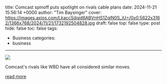 title: Comcast spinoff puts spotlight on rivals cable plans
date: 2024-11-21 15:56:14 +0000
author: "Tim Baysinger"
cover: https://images.axios.com/LkaccSdqjd8ABVnHS1ZqlN0S_iU=/0x0:5622x3162/1366x768/2024/11/21/1732192504828.jpg
draft: false
top: false
type: post
hide: false
toc: false
tags:
  - Business
categories:
  - business
---

![](https://images.axios.com/LkaccSdqjd8ABVnHS1ZqlN0S_iU=/0x0:5622x3162/1366x768/2024/11/21/1732192504828.jpg)

Comcast's rivals like WBD have all considered similar moves.

[read more](https://www.axios.com/pro/media-deals/2024/11/21/comcast-spinoff-puts-spotlight-on-rivals-cable-plans)
